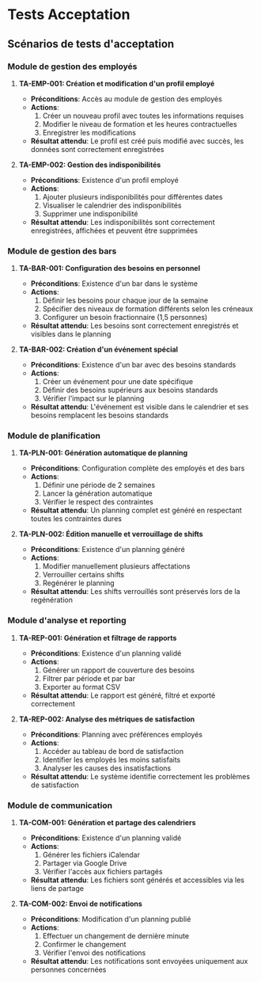 # Tests Acceptation

## Scénarios de tests d'acceptation

### Module de gestion des employés

1. **TA-EMP-001: Création et modification d'un profil employé**
   - **Préconditions**: Accès au module de gestion des employés
   - **Actions**:
     1. Créer un nouveau profil avec toutes les informations requises
     2. Modifier le niveau de formation et les heures contractuelles
     3. Enregistrer les modifications
   - **Résultat attendu**: Le profil est créé puis modifié avec succès, les données sont correctement enregistrées

2. **TA-EMP-002: Gestion des indisponibilités**
   - **Préconditions**: Existence d'un profil employé
   - **Actions**:
     1. Ajouter plusieurs indisponibilités pour différentes dates
     2. Visualiser le calendrier des indisponibilités
     3. Supprimer une indisponibilité
   - **Résultat attendu**: Les indisponibilités sont correctement enregistrées, affichées et peuvent être supprimées

### Module de gestion des bars

1. **TA-BAR-001: Configuration des besoins en personnel**
   - **Préconditions**: Existence d'un bar dans le système
   - **Actions**:
     1. Définir les besoins pour chaque jour de la semaine
     2. Spécifier des niveaux de formation différents selon les créneaux
     3. Configurer un besoin fractionnaire (1,5 personnes)
   - **Résultat attendu**: Les besoins sont correctement enregistrés et visibles dans le planning

2. **TA-BAR-002: Création d'un événement spécial**
   - **Préconditions**: Existence d'un bar avec des besoins standards
   - **Actions**:
     1. Créer un événement pour une date spécifique
     2. Définir des besoins supérieurs aux besoins standards
     3. Vérifier l'impact sur le planning
   - **Résultat attendu**: L'événement est visible dans le calendrier et ses besoins remplacent les besoins standards

### Module de planification

1. **TA-PLN-001: Génération automatique de planning**
   - **Préconditions**: Configuration complète des employés et des bars
   - **Actions**:
     1. Définir une période de 2 semaines
     2. Lancer la génération automatique
     3. Vérifier le respect des contraintes
   - **Résultat attendu**: Un planning complet est généré en respectant toutes les contraintes dures

2. **TA-PLN-002: Édition manuelle et verrouillage de shifts**
   - **Préconditions**: Existence d'un planning généré
   - **Actions**:
     1. Modifier manuellement plusieurs affectations
     2. Verrouiller certains shifts
     3. Regénérer le planning
   - **Résultat attendu**: Les shifts verrouillés sont préservés lors de la regénération

### Module d'analyse et reporting

1. **TA-REP-001: Génération et filtrage de rapports**
   - **Préconditions**: Existence d'un planning validé
   - **Actions**:
     1. Générer un rapport de couverture des besoins
     2. Filtrer par période et par bar
     3. Exporter au format CSV
   - **Résultat attendu**: Le rapport est généré, filtré et exporté correctement

2. **TA-REP-002: Analyse des métriques de satisfaction**
   - **Préconditions**: Planning avec préférences employés
   - **Actions**:
     1. Accéder au tableau de bord de satisfaction
     2. Identifier les employés les moins satisfaits
     3. Analyser les causes des insatisfactions
   - **Résultat attendu**: Le système identifie correctement les problèmes de satisfaction

### Module de communication

1. **TA-COM-001: Génération et partage des calendriers**
   - **Préconditions**: Existence d'un planning validé
   - **Actions**:
     1. Générer les fichiers iCalendar
     2. Partager via Google Drive
     3. Vérifier l'accès aux fichiers partagés
   - **Résultat attendu**: Les fichiers sont générés et accessibles via les liens de partage

2. **TA-COM-002: Envoi de notifications**
   - **Préconditions**: Modification d'un planning publié
   - **Actions**:
     1. Effectuer un changement de dernière minute
     2. Confirmer le changement
     3. Vérifier l'envoi des notifications
   - **Résultat attendu**: Les notifications sont envoyées uniquement aux personnes concernées


